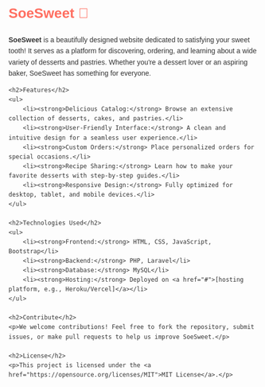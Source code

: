 <!DOCTYPE html>
<html lang="en">
<head>
    <meta charset="UTF-8">
    <meta name="viewport" content="width=device-width, initial-scale=1.0">
    <title>SoeSweet - GitHub Repository</title>
    <style>
        body {
            font-family: Arial, sans-serif;
            line-height: 1.6;
            margin: 20px;
            color: #333;
        }
        h1 {
            color: #ff6f61;
        }
        ul {
            margin: 10px 0;
            padding-left: 20px;
        }
        a {
            color: #007bff;
            text-decoration: none;
        }
        a:hover {
            text-decoration: underline;
        }
    </style>
</head>
<body>
    <h1>SoeSweet 🍰</h1>
    <p><strong>SoeSweet</strong> is a beautifully designed website dedicated to satisfying your sweet tooth! It serves as a platform for discovering, ordering, and learning about a wide variety of desserts and pastries. Whether you're a dessert lover or an aspiring baker, SoeSweet has something for everyone.</p>

    <h2>Features</h2>
    <ul>
        <li><strong>Delicious Catalog:</strong> Browse an extensive collection of desserts, cakes, and pastries.</li>
        <li><strong>User-Friendly Interface:</strong> A clean and intuitive design for a seamless user experience.</li>
        <li><strong>Custom Orders:</strong> Place personalized orders for special occasions.</li>
        <li><strong>Recipe Sharing:</strong> Learn how to make your favorite desserts with step-by-step guides.</li>
        <li><strong>Responsive Design:</strong> Fully optimized for desktop, tablet, and mobile devices.</li>
    </ul>

    <h2>Technologies Used</h2>
    <ul>
        <li><strong>Frontend:</strong> HTML, CSS, JavaScript, Bootstrap</li>
        <li><strong>Backend:</strong> PHP, Laravel</li>
        <li><strong>Database:</strong> MySQL</li>
        <li><strong>Hosting:</strong> Deployed on <a href="#">[hosting platform, e.g., Heroku/Vercel]</a></li>
    </ul>

    <h2>Contribute</h2>
    <p>We welcome contributions! Feel free to fork the repository, submit issues, or make pull requests to help us improve SoeSweet.</p>

    <h2>License</h2>
    <p>This project is licensed under the <a href="https://opensource.org/licenses/MIT">MIT License</a>.</p>
</body>
</html>
